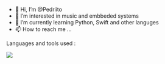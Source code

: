 - 👋 Hi, I’m @Pedriito
- 👀 I’m interested in music and embbeded systems
- 🌱 I’m currently learning Python, Swift and other languges
- 📫 How to reach me ...

Languages and tools used : 

<img src="https://img.shields.io/badge/Python-3776AB?style=for-the-badge&logo=python&logoColor=white"/>

<!---
Pedriito/Pedriito is a ✨ special ✨ repository because its `README.md` (this file) appears on your GitHub profile.
You can click the Preview link to take a look at your changes.
--->
